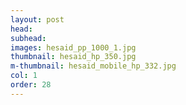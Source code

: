 ```yaml
---
layout: post
head: 
subhead: 
images: hesaid_pp_1000_1.jpg
thumbnail: hesaid_hp_350.jpg
m-thumbnail: hesaid_mobile_hp_332.jpg
col: 1
order: 28
---
```

